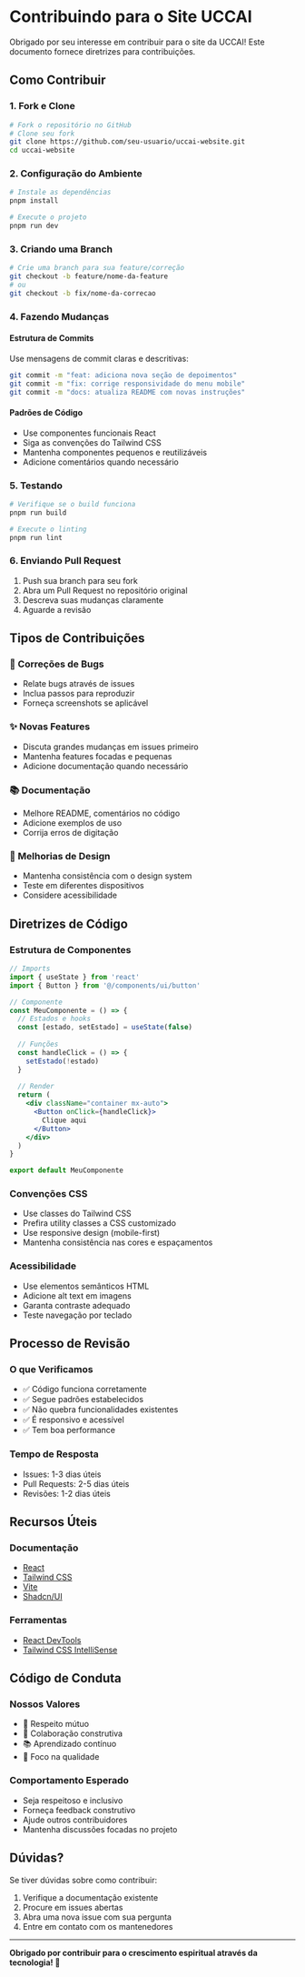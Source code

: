 # Contribuindo para o Site UCCAI

Obrigado por seu interesse em contribuir para o site da UCCAI! Este documento fornece diretrizes para contribuições.

## Como Contribuir

### 1. Fork e Clone
```bash
# Fork o repositório no GitHub
# Clone seu fork
git clone https://github.com/seu-usuario/uccai-website.git
cd uccai-website
```

### 2. Configuração do Ambiente
```bash
# Instale as dependências
pnpm install

# Execute o projeto
pnpm run dev
```

### 3. Criando uma Branch
```bash
# Crie uma branch para sua feature/correção
git checkout -b feature/nome-da-feature
# ou
git checkout -b fix/nome-da-correcao
```

### 4. Fazendo Mudanças

#### Estrutura de Commits
Use mensagens de commit claras e descritivas:
```bash
git commit -m "feat: adiciona nova seção de depoimentos"
git commit -m "fix: corrige responsividade do menu mobile"
git commit -m "docs: atualiza README com novas instruções"
```

#### Padrões de Código
- Use componentes funcionais React
- Siga as convenções do Tailwind CSS
- Mantenha componentes pequenos e reutilizáveis
- Adicione comentários quando necessário

### 5. Testando
```bash
# Verifique se o build funciona
pnpm run build

# Execute o linting
pnpm run lint
```

### 6. Enviando Pull Request
1. Push sua branch para seu fork
2. Abra um Pull Request no repositório original
3. Descreva suas mudanças claramente
4. Aguarde a revisão

## Tipos de Contribuições

### 🐛 Correções de Bugs
- Relate bugs através de issues
- Inclua passos para reproduzir
- Forneça screenshots se aplicável

### ✨ Novas Features
- Discuta grandes mudanças em issues primeiro
- Mantenha features focadas e pequenas
- Adicione documentação quando necessário

### 📚 Documentação
- Melhore README, comentários no código
- Adicione exemplos de uso
- Corrija erros de digitação

### 🎨 Melhorias de Design
- Mantenha consistência com o design system
- Teste em diferentes dispositivos
- Considere acessibilidade

## Diretrizes de Código

### Estrutura de Componentes
```jsx
// Imports
import { useState } from 'react'
import { Button } from '@/components/ui/button'

// Componente
const MeuComponente = () => {
  // Estados e hooks
  const [estado, setEstado] = useState(false)
  
  // Funções
  const handleClick = () => {
    setEstado(!estado)
  }
  
  // Render
  return (
    <div className="container mx-auto">
      <Button onClick={handleClick}>
        Clique aqui
      </Button>
    </div>
  )
}

export default MeuComponente
```

### Convenções CSS
- Use classes do Tailwind CSS
- Prefira utility classes a CSS customizado
- Use responsive design (mobile-first)
- Mantenha consistência nas cores e espaçamentos

### Acessibilidade
- Use elementos semânticos HTML
- Adicione alt text em imagens
- Garanta contraste adequado
- Teste navegação por teclado

## Processo de Revisão

### O que Verificamos
- ✅ Código funciona corretamente
- ✅ Segue padrões estabelecidos
- ✅ Não quebra funcionalidades existentes
- ✅ É responsivo e acessível
- ✅ Tem boa performance

### Tempo de Resposta
- Issues: 1-3 dias úteis
- Pull Requests: 2-5 dias úteis
- Revisões: 1-2 dias úteis

## Recursos Úteis

### Documentação
- [React](https://reactjs.org/docs)
- [Tailwind CSS](https://tailwindcss.com/docs)
- [Vite](https://vitejs.dev/guide)
- [Shadcn/UI](https://ui.shadcn.com)

### Ferramentas
- [React DevTools](https://chrome.google.com/webstore/detail/react-developer-tools)
- [Tailwind CSS IntelliSense](https://marketplace.visualstudio.com/items?itemName=bradlc.vscode-tailwindcss)

## Código de Conduta

### Nossos Valores
- 🤝 Respeito mútuo
- 🌟 Colaboração construtiva
- 📚 Aprendizado contínuo
- 🎯 Foco na qualidade

### Comportamento Esperado
- Seja respeitoso e inclusivo
- Forneça feedback construtivo
- Ajude outros contribuidores
- Mantenha discussões focadas no projeto

## Dúvidas?

Se tiver dúvidas sobre como contribuir:
1. Verifique a documentação existente
2. Procure em issues abertas
3. Abra uma nova issue com sua pergunta
4. Entre em contato com os mantenedores

---

**Obrigado por contribuir para o crescimento espiritual através da tecnologia! 🌟**
